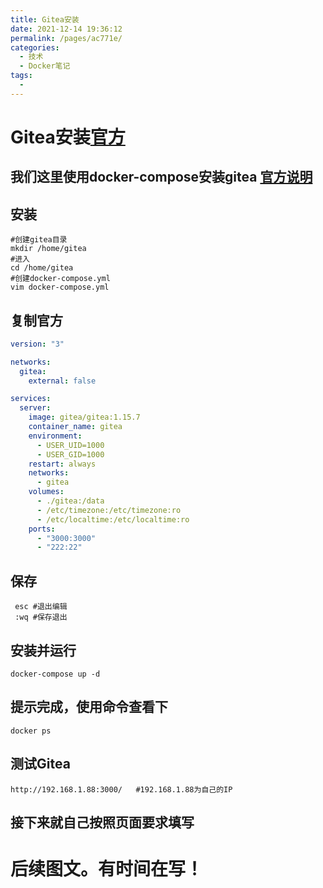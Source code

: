 ```yaml
---
title: Gitea安装
date: 2021-12-14 19:36:12
permalink: /pages/ac771e/
categories:
  - 技术
  - Docker笔记
tags:
  - 
---
```

# Gitea安装[官方](http://www.gitea.io/zh-cn)

## 我们这里使用docker-compose安装gitea [官方说明](https://docs.gitea.io/zh-cn/install-with-docker/)

## 安装

``` shell
#创建gitea目录
mkdir /home/gitea
#进入
cd /home/gitea
#创建docker-compose.yml
vim docker-compose.yml

```

## 复制官方

``` yaml
version: "3"

networks:
  gitea:
    external: false

services:
  server:
    image: gitea/gitea:1.15.7
    container_name: gitea
    environment:
      - USER_UID=1000
      - USER_GID=1000
    restart: always
    networks:
      - gitea
    volumes:
      - ./gitea:/data
      - /etc/timezone:/etc/timezone:ro
      - /etc/localtime:/etc/localtime:ro
    ports:
      - "3000:3000"
      - "222:22"
```

## 保存
``` shell
 esc #退出编辑
 :wq #保存退出 
```
## 安装并运行
``` shell
docker-compose up -d
```

## 提示完成，使用命令查看下

``` shell
docker ps
```

## 测试Gitea

``` shel
http://192.168.1.88:3000/   #192.168.1.88为自己的IP
```

## 接下来就自己按照页面要求填写

# 后续图文。有时间在写！